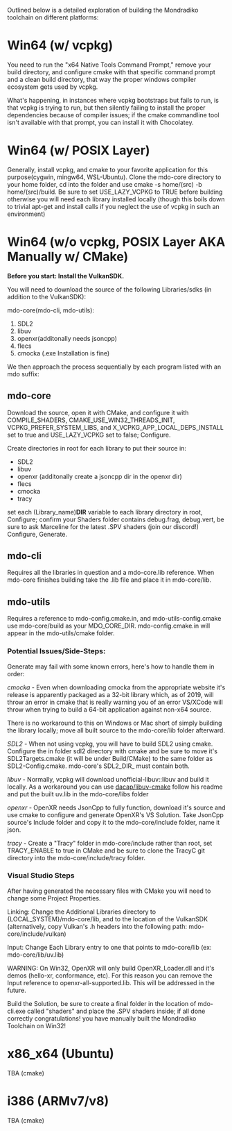 Outlined below is a detailed exploration of building the Mondradiko toolchain on different platforms:

# Win64 (w/ vcpkg)

You need to run the "x64 Native Tools Command Prompt," remove your build directory, and configure cmake with that specific 
command prompt and a clean build directory, that way the proper windows compiler ecosystem gets used by vcpkg.

What's happening, in instances where vcpkg bootstraps but fails to run, is that vcpkg is trying to run, but then silently 
failing to install the proper dependencies because of compiler issues; if the cmake commandline tool isn't available with 
that prompt, you can install it with Chocolatey.

# Win64 (w/ POSIX Layer)

Generally, install vcpkg, and cmake to your favorite application for this purpose(cygwin, mingw64, WSL-Ubuntu). Clone the mdo-core
directory to your home folder, cd into the folder and use cmake -s home/(src) -b home/(src)/build. Be sure to set USE_LAZY_VCPKG to
TRUE before building otherwise you will need each library installed locally (though this boils down to trivial apt-get and install 
calls if you neglect the use of vcpkg in such an environment)

# Win64 (w/o vcpkg, POSIX Layer AKA Manually w/ CMake)

**Before you start: Install the VulkanSDK.**

You will need to download the source of the following Libraries/sdks (in addition to the VulkanSDK):

mdo-core(mdo-cli, mdo-utils):

1. SDL2
2. libuv
3. openxr(additonally needs jsoncpp)
4. flecs
5. cmocka (.exe Installation is fine)

We then approach the process sequentially by each program listed with an mdo suffix:

## mdo-core
Download the source, open it with CMake, and configure it with COMPILE_SHADERS, CMAKE_USE_WIN32_THREADS_INIT, VCPKG_PREFER_SYSTEM_LIBS,
and X_VCPKG_APP_LOCAL_DEPS_INSTALL set to true and USE_LAZY_VCPKG set to false; Configure.

Create directories in root for each library to put their source in:

- SDL2
- libuv
- openxr (additonally create a jsoncpp dir in the openxr dir)
- flecs 
- cmocka 
- tracy

set each (Library_name)__DIR__ variable to each library directory in root, Configure; confirm your Shaders folder contains debug.frag, debug.vert, 
be sure to ask Marceline for the latest .SPV shaders (join our discord!) Configure, Generate.

## mdo-cli
Requires all the libraries in question and a mdo-core.lib reference. When mdo-core finishes building take the .lib file and place it in mdo-core/lib.

## mdo-utils
Requires a reference to mdo-config.cmake.in, and mdo-utils-config.cmake use mdo-core/build as your MDO_CORE_DIR. mdo-config.cmake.in will appear in the mdo-utils/cmake folder.

### Potential Issues/Side-Steps:
Generate may fail with some known errors, here's how to handle them in order:

*cmocka* - 
Even when downloading cmocka from the appropriate website it's release is apparently packaged as a 32-bit library which, as of 2019, will throw
an error in cmake that is really warning you of an error VS/XCode will throw when trying to build a 64-bit application against non-x64 source.

There is no workaround to this on Windows or Mac short of simply building the library locally; move all built source to the mdo-core/lib folder afterward.  

*SDL2* - 
When not using vcpkg, you will have to build SDL2 using cmake. Configure the in folder sdl2 directory with cmake and be sure to move it's 
SDL2Targets.cmake (it will be under Build/CMake) to the same folder as SDL2-Config.cmake. mdo-core's SDL2_DIR_ must contain both.

*libuv* - 
Normally, vcpkg will download unofficial-libuv::libuv and build it locally. As a workaround you can use [dacap/libuv-cmake](https://github.com/dacap/libuv-cmake)
follow his readme and put the built uv.lib in the mdo-core/libs folder 

*openxr* - 
OpenXR needs JsonCpp to fully function, download it's source and use cmake to configure and generate OpenXR's VS Solution. Take JsonCpp source's Include folder and copy it
to the mdo-core/include folder, name it json.

*tracy* - 
Create a "Tracy" folder in mdo-core/include rather than root, set TRACY_ENABLE to true in CMake and be sure to clone the TracyC git directory into the mdo-core/include/tracy folder.

### Visual Studio Steps
After having generated the necessary files with CMake you will need to change some Project Properties.

Linking: Change the Additional Libraries directory to {LOCAL_SYSTEM}/mdo-core/lib, and to the location of the VulkanSDK (alternatively, copy Vulkan's .h headers 
into the following path: mdo-core/include/vulkan)

Input: Change Each Library entry to one that points to mdo-core/lib (ex: mdo-core/lib/uv.lib)

WARNING: On Win32, OpenXR will only build OpenXR_Loader.dll and it's demos (hello-xr, conformance, etc).
For this reason you can remove the Input reference to openxr-all-supported.lib. This will be addressed in the future.

Build the Solution, be sure to create a final folder in the location of mdo-cli.exe called "shaders" and place the .SPV shaders inside; if all done correctly congratulations!
you have manually built the Mondradiko Toolchain on Win32!

# x86_x64 (Ubuntu)
TBA (cmake)

# i386 (ARMv7/v8)
TBA (cmake)

